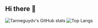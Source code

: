 ## Hi there 👋

<!--
**Tanneguydv/tanneguydv** is a ✨ _special_ ✨ repository because its `README.md` (this file) appears on your GitHub profile.

Here are some ideas to get you started:

- 🔭 I’m currently working on ...
- 🌱 I’m currently learning ...
- 👯 I’m looking to collaborate on ...
- 🤔 I’m looking for help with ...
- 💬 Ask me about ...
- 📫 How to reach me: ...
- 😄 Pronouns: ...
- ⚡ Fun fact: ...
-->

![Tanneguydv's GitHub stats](https://github-readme-stats.vercel.app/api?username=tanneguydv&show_icons=true&theme=transparent) ![Top Langs](https://github-readme-stats.vercel.app/api/top-langs/?username=tanneguydv&size_weight=0.5&count_weight=0.5)
